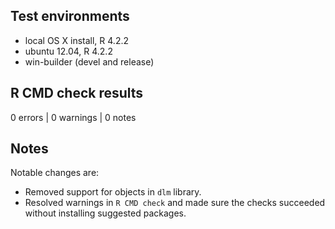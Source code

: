 ## Test environments
* local OS X install, R 4.2.2
* ubuntu 12.04, R 4.2.2
* win-builder (devel and release)

## R CMD check results

0 errors | 0 warnings | 0 notes

## Notes

Notable changes are:

* Removed support for objects in `dlm` library.
* Resolved warnings in `R CMD check` and made sure the checks succeeded without installing suggested packages.
